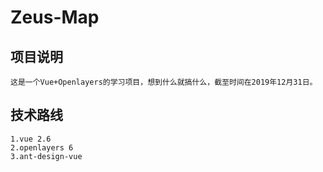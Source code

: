 # Zeus-Map

## 项目说明
```
这是一个Vue+Openlayers的学习项目，想到什么就搞什么，截至时间在2019年12月31日。
```

## 技术路线
```
1.vue 2.6
2.openlayers 6
3.ant-design-vue 
```


